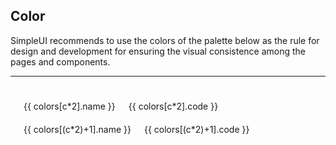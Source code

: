 ## Color

SimpleUI recommends to use the colors of the palette below as the rule for design and development for ensuring the visual consistence among the pages and components.

<hr/>
<div class="container">
  <div class="row" v-for="c in total">
    <div class="six columns">
      <div class="color-circle" :style="`background-color: ${colors[c*2].code}`"></div>
      <div class="color-name">{{ colors[c*2].name }}</div>
      <div>{{ colors[c*2].code }}</div>
    </div>
    <div class="six columns">
      <div class="color-circle" :style="`background-color: ${colors[(c*2)+1].code}`"></div>
      <div class="color-name">{{ colors[(c*2)+1].name }}</div>
      <div>{{ colors[(c*2)+1].code }}</div>
    </div>
  </div>
</div>


<script>
export default {
  name: 'colormd',
  data () {
    return {
      total: 19,
      colors: [{
        'name': '$color-solid-white',
        'code': '#ffffff'
      }, {
        'name': '$color-seashell-white',
        'code': '#f1f1f1'
      }, {
        'name': '$color-regal-blue',
        'code': '#013779'
      }, {
        'name': '$color-kite-blue',
        'code': '#0059c1'
      }, {
        'name': '$chart-blue',
        'code': '#387ed1'
      }, {
        'name': '$color-lochmara-blue',
        'code': '#0089D0'
      }, {
        'name': '$color-havelock-blue',
        'code': '#387ed1'
      }, {
        'name': '$color-dodger-aqua',
        'code': '#00B0FF'
      },{
        'name': '$color-jewel-green',
        'code': '#167F39'
      }, {
        'name': '$color-fruit-salad-green',
        'code': '#4caf50'
      }, {
        'name': '$color-profit-green',
        'code': '#10b983'
      }, {
        'name': '$chart-green',
        'code': '#4bc0c0'
      }, {
        'name': '$color-solid-grey',
        'code': '#444444'
      }, {
        'name': '$color-tundora-grey',
        'code': '#4a4a4a'
      }, {
        'name': '$color-dove-grey',
        'code': '#666666'
      }, {
        'name': '$color-dusty-grey',
        'code': '#9b9b9b'
      }, {
        'name': '$color-silver-grey',
        'code': '#cccccc'
      }, {
        'name': '$chart-grey',
        'code': '#c9cbcf'
      }, {
        'name': '$color-alto-grey',
        'code': '#DDDDDD'
      }, {
        'name': '$color-border-grey',
        'code': '#e1e1e1'
      }, {
        'name': '$color-mercury-grey',
        'code': '#e3e3e3'
      },  {
        'name': '$color-gallery-grey',
        'code': '#eeeeee'
      }, {
        'name': '$color-wild-sand-grey',
        'code': '#f4f4f4'
      }, {
        'name': '$color-athens-grey',
        'code': '#fafafb'
      }, {
        'name': '$color-lemon-yellow',
        'code': '#fffacd'
      }, {
        'name': '$color-candlelight-yellow',
        'code': '#fed51c'
      }, {
        'name': '$chart-yellow',
        'code': '#ffcd56'
      }, {
        'name': '$color-light-orange',
        'code': '#f8ab00'
      }, {
        'name': '$chart-orange',
        'code': '#ff9f40'
      }, {
        'name': '$color-solid-amber',
        'code': '#FF8F00'
      }, {
        'name': '$color-solid-orange',
        'code': '#ff5722'
      }, {
        'name': '$color-pomegranate-red',
        'code': '#f6461a'
      }, {
        'name': '$color-profit-red',
        'code': '#f35631'
      }, {
        'name': '$color-wellread-red',
        'code': '#B73737'
      }, {
        'name': '$chart-red',
        'code': 'rgb(255, 99, 132)'
      }, {
        'name': '$color-french-rose',
        'code': '#EC407A'
      }, {
        'name': '$chart-purple',
        'code': 'rgb(153, 102, 255)'
      }, {
        'name': '$color-solid-indigo',
        'code': '#673AB7'
      }, {
        'name': '$color-solid-teal',
        'code': '#009688'
      }, {
        'name': '$color-solid-black',
        'code': '#000000'
      }]
    }
  }
}
</script>

<style src="../.vuepress/styles/grid.css" scoped></style>
<style scoped>
.container {
  padding-top: 25px !important;
}
.container .row .six.columns {
  padding-bottom: 20px;
}
</style>
